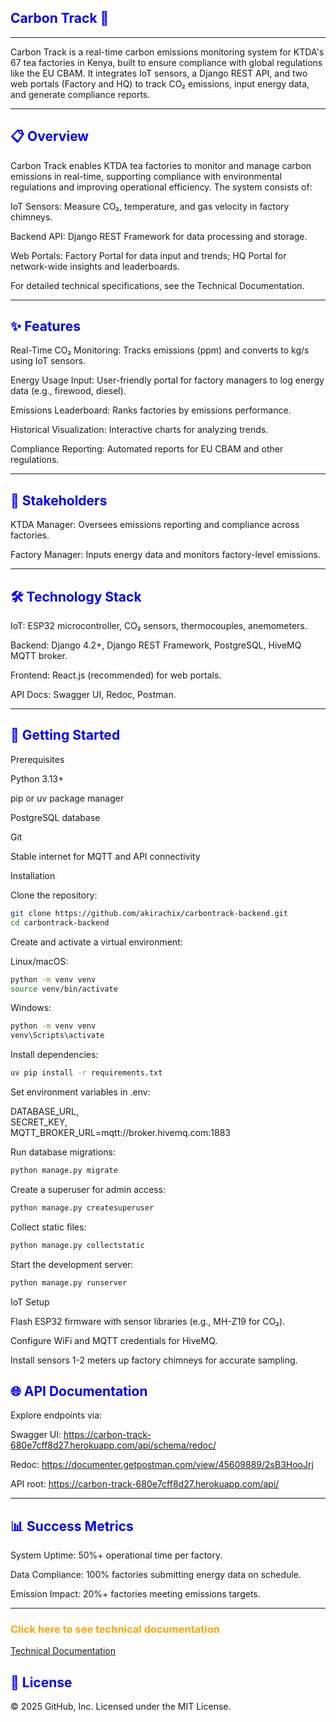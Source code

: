  
<h2 style="color: blue" >Carbon Track 🌱</h2>

---

Carbon Track is a real-time carbon emissions monitoring system for KTDA's 67 tea factories in Kenya, built to ensure compliance with global regulations like the EU CBAM. It integrates IoT sensors, a Django REST API, and two web portals (Factory and HQ) to track CO₂ emissions, input energy data, and generate compliance reports.

---

<h2 style="color: blue" >📋 Overview</h2>

Carbon Track enables KTDA tea factories to monitor and manage carbon emissions in real-time, supporting compliance with environmental regulations and improving operational efficiency. The system consists of:





IoT Sensors: Measure CO₂, temperature, and gas velocity in factory chimneys.



Backend API: Django REST Framework for data processing and storage.



Web Portals: Factory Portal for data input and trends; HQ Portal for network-wide insights and leaderboards.

For detailed technical specifications, see the Technical Documentation.

---

<h2 style="color: blue" >✨ Features</h2>



Real-Time CO₂ Monitoring: Tracks emissions (ppm) and converts to kg/s using IoT sensors.



Energy Usage Input: User-friendly portal for factory managers to log energy data (e.g., firewood, diesel).



Emissions Leaderboard: Ranks factories by emissions performance.



Historical Visualization: Interactive charts for analyzing trends.



Compliance Reporting: Automated reports for EU CBAM and other regulations.

---
<h2 style="color: blue" >👥 Stakeholders</h2>




KTDA Manager: Oversees emissions reporting and compliance across factories.



Factory Manager: Inputs energy data and monitors factory-level emissions.

---

<h2 style="color: blue" >🛠️ Technology Stack</h2>



IoT: ESP32 microcontroller, CO₂ sensors, thermocouples, anemometers.



Backend: Django 4.2+, Django REST Framework, PostgreSQL, HiveMQ MQTT broker.



Frontend: React.js (recommended) for web portals.



API Docs: Swagger UI, Redoc, Postman.

---

<h2 style="color: blue" >🚀 Getting Started</h2>


Prerequisites





Python 3.13+



pip or uv package manager



PostgreSQL database



Git



Stable internet for MQTT and API connectivity

Installation





Clone the repository:

```sh
git clone https://github.com/akirachix/carbontrack-backend.git
cd carbontrack-backend
```


Create and activate a virtual environment:





Linux/macOS:

```sh
python -m venv venv
source venv/bin/activate

```

Windows:

```sh
python -m venv venv
venv\Scripts\activate

```

Install dependencies:

```sh
uv pip install -r requirements.txt

```

Set environment variables in .env:

DATABASE_URL,<br>
SECRET_KEY, <br>
MQTT_BROKER_URL=mqtt://broker.hivemq.com:1883 <br>



Run database migrations:

```sh
python manage.py migrate

```

Create a superuser for admin access:

```sh
python manage.py createsuperuser
```


Collect static files:

```sh
python manage.py collectstatic

```

Start the development server:

```sh
python manage.py runserver
```

IoT Setup





Flash ESP32 firmware with sensor libraries (e.g., MH-Z19 for CO₂).



Configure WiFi and MQTT credentials for HiveMQ.



Install sensors 1-2 meters up factory chimneys for accurate sampling.

<h2 style="color: blue" >🌐 API Documentation</h2>


Explore endpoints via:





Swagger UI: https://carbon-track-680e7cff8d27.herokuapp.com/api/schema/redoc/



Redoc: https://documenter.getpostman.com/view/45609889/2sB3HooJrj


API root: https://carbon-track-680e7cff8d27.herokuapp.com/api/

---

<h2 style="color: blue" >📊 Success Metrics</h2>



System Uptime: 50%+ operational time per factory.



Data Compliance: 100% factories submitting energy data on schedule.



Emission Impact: 20%+ factories meeting emissions targets.

---
<h3 style="color: orange">Click here to see technical documentation</h3>

[Technical Documentation](technicalDocumentation.md)
 
<h2 style="color: blue" >📜 License</h2>


© 2025 GitHub, Inc. Licensed under the MIT License.

